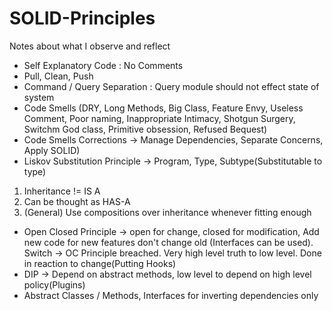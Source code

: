 # SOLID-Principles
Notes about what I observe and reflect
* Self Explanatory Code : No Comments
* Pull, Clean, Push
* Command / Query Separation : Query module should not effect state of system
* Code Smells (DRY, Long Methods, Big Class, Feature Envy, Useless Comment, Poor naming, Inappropriate Intimacy, Shotgun Surgery, Switchm God class, Primitive obsession, Refused Bequest)
* Code Smells Corrections -> Manage Dependencies, Separate Concerns, Apply SOLID)
* Liskov Substitution Principle -> Program, Type, Subtype(Substitutable to type)
1. Inheritance != IS A
2. Can be thought as HAS-A
3. (General) Use compositions over inheritance whenever fitting enough
* Open Closed Principle -> open for change, closed for modification, Add new code for new features don't change old (Interfaces can be used). Switch -> OC Principle breached. Very high level truth to low level. Done in reaction to change(Putting Hooks)
* DIP -> Depend on abstract methods, low level to depend on high level policy(Plugins)
* Abstract Classes / Methods, Interfaces for inverting dependencies only
